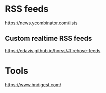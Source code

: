 # RSS feeds
https://news.ycombinator.com/lists

## Custom realtime RSS feeds
https://edavis.github.io/hnrss/#firehose-feeds

# Tools
https://www.hndigest.com/